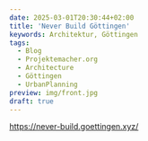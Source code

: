 ```yaml
---
date: 2025-03-01T20:30:44+02:00
title: 'Never Build Göttingen'
keywords: Architektur, Göttingen
tags:
  - Blog
  - Projektemacher.org
  - Architecture
  - Göttingen
  - UrbanPlanning
preview: img/front.jpg
draft: true
---
```



https://never-build.goettingen.xyz/
